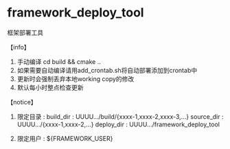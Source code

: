# framework_deploy_tool
框架部署工具

【info】
1. 手动编译 cd build && cmake ..
2. 如果需要自动编译请用add_crontab.sh将自动部署添加到crontab中
3. 更新时会强制丢弃本地working copy的修改
4. 默认每小时整点检查更新

【notice】
1. 限定目录 : 
    build_dir : UUUU.../build/{xxxx-1,xxxx-2,xxxx-3,...}
    source_dir : UUUU.../{xxxx-1,xxxx-2,...}
    deploy_dir : UUUU.../framework_deploy_tool

2. 限定用户 :
    ${FRAMEWORK_USER}
